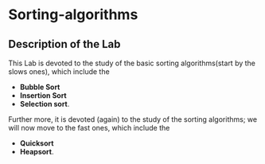 # Sorting-algorithms
##  Description of the Lab
This Lab is devoted to the study of the basic sorting algorithms(start by the slows ones), which include the
-  **Bubble Sort**
-  **Insertion Sort**
-  **Selection sort**.

Further more, it is devoted (again) to the study of the sorting algorithms; we will now move to the fast ones, which include the
-  **Quicksort**
-  **Heapsort**.
